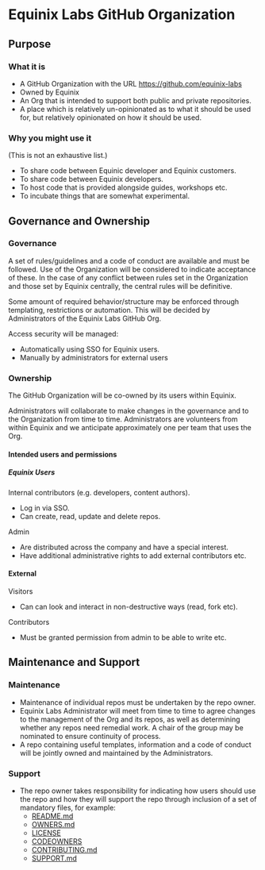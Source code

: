 # Equinix Labs GitHub Organization

## Purpose
### What it is

* A GitHub Organization with the URL https://github.com/equinix-labs
* Owned by Equinix
* An Org that is intended to support both public and private repositories. 
* A place which is relatively un-opinionated as to what it should be used for, but relatively opinionated on how it should be used. 

### Why you might use it
(This is not an exhaustive list.)
* To share code between Equinic developer and Equinix customers.
* To share code between Equinix developers.
* To host code that is provided alongside guides, workshops etc.
* To incubate things that are somewhat experimental.

## Governance and Ownership
### Governance
A set of rules/guidelines and a code of conduct are available and must be followed. Use of the Organization will be considered to indicate acceptance of these. In the case of any conflict between rules set in the Organization and those set by Equinix centrally, the central rules will be definitive. 

Some amount of required behavior/structure may be enforced through templating, restrictions or automation. This will be decided by Administrators of the Equinix Labs GitHub Org. 

Access security will be managed: 
* Automatically using SSO for Equinix users.
* Manually by administrators for external users

### Ownership
The GitHub Organization will be co-owned by its users within Equinix.  

Administrators will collaborate to make changes in the governance and to the Organization from time to time. Administrators are volunteers from within Equinix and we anticipate approximately one per team that uses the Org. 

#### Intended users and permissions

##### Equinix Users
Internal contributors (e.g. developers, content authors).
* Log in via SSO.
* Can create, read, update and delete repos. 

Admin
* Are distributed across the company and have a special interest. 
* Have additional administrative rights to add external contributors etc. 

#### External 
Visitors
* Can can look and interact in non-destructive ways (read, fork etc).
	
Contributors
* Must be granted permission from admin to be able to write etc. 

## Maintenance and Support
### Maintenance

* Maintenance of individual repos must be undertaken by the repo owner.
* Equinix Labs Administrator will meet from time to time to agree changes to the management of the Org and its repos, as well as determining whether any repos need remedial work. A chair of the group may be nominated to ensure continuity of process.
* A repo containing useful templates, information and a code of conduct will be jointly owned and maintained by the Administrators.

### Support

* The repo owner takes responsibility for indicating how users should use the repo and how they will support the repo through inclusion of a set of mandatory files, for example:
  * [README.md](glossary.md#README.md)
  * [OWNERS.md](glossary.md#OWNERS.md)
  * [LICENSE](glossary.md#LICENSE)
  * [CODEOWNERS](glossary.md#CODEOWNERS)
  * [CONTRIBUTING.md](glossary.md#CONTRIBUTING.md)
  * [SUPPORT.md](glossary.md#SUPPORT.md)
